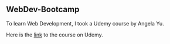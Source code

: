 ## WebDev-Bootcamp

To learn Web Development, I took a Udemy course by Angela Yu.

Here is the [link](https://www.udemy.com/share/1013gG/) to the course on Udemy.

